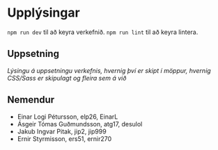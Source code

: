 # Upplýsingar
`npm run dev` til að keyra verkefnið.
`npm run lint` til að keyra lintera.
## Uppsetning
*Lýsingu á uppsetningu verkefnis, hvernig því er skipt í möppur, hvernig CSS/Sass er skipulagt og fleira sem á við*
## Nemendur
* Einar Logi Pétursson, elp26, EinarL
* Ásgeir Tómas Guðmundsson, atg17, desulol
* Jakub Ingvar Pitak, jip2, jip999
* Ernir Styrmisson, ers51, ernir270